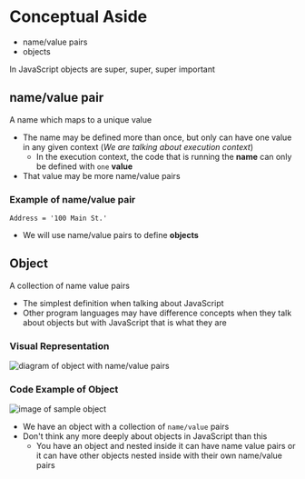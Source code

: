 # Conceptual Aside
* name/value pairs
* objects

In JavaScript objects are super, super, super important

## name/value pair
A name which maps to a unique value

* The name may be defined more than once, but only can have one value in any given context (_We are talking about execution context_)
    - In the execution context, the code that is running the **name** can only be defined with `one` **value**
* That value may be more name/value pairs

### Example of name/value pair
`Address = '100 Main St.'`

* We will use name/value pairs to define **objects**

## Object
A collection of name value pairs

* The simplest definition when talking about JavaScript
* Other program languages may have difference concepts when they talk about objects but with JavaScript that is what they are

### Visual Representation
![diagram of object with name/value pairs](https://i.imgur.com/vImCJ8K.png)

### Code Example of Object
![image of sample object](https://i.imgur.com/r8tvcmi.png)

* We have an object with a collection of `name/value` pairs
* Don't think any more deeply about objects in JavaScript than this
    - You have an object and nested inside it can have name value pairs or it can have other objects nested inside with their own name/value pairs


